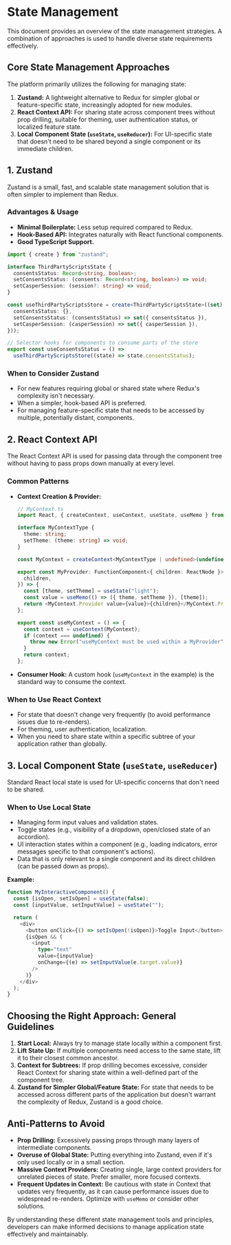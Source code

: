 # State Management

This document provides an overview of the state management strategies. A combination of approaches is used to handle diverse state requirements effectively.

## Core State Management Approaches

The platform primarily utilizes the following for managing state:

1.  **Zustand:** A lightweight alternative to Redux for simpler global or feature-specific state, increasingly adopted for new modules.
2.  **React Context API:** For sharing state across component trees without prop drilling, suitable for theming, user authentication status, or localized feature state.
3.  **Local Component State (`useState`, `useReducer`):** For UI-specific state that doesn't need to be shared beyond a single component or its immediate children.

## 1. Zustand

Zustand is a small, fast, and scalable state management solution that is often simpler to implement than Redux.

### Advantages & Usage

- **Minimal Boilerplate:** Less setup required compared to Redux.
- **Hook-Based API:** Integrates naturally with React functional components.
- **Good TypeScript Support.**

```typescript
import { create } from "zustand";

interface ThirdPartyScriptsState {
  consentsStatus: Record<string, boolean>;
  setConsentsStatus: (consents: Record<string, boolean>) => void;
  setCasperSession: (session?: string) => void;
}

const useThirdPartyScriptsStore = create<ThirdPartyScriptsState>((set) => ({
  consentsStatus: {},
  setConsentsStatus: (consentsStatus) => set({ consentsStatus }),
  setCasperSession: (casperSession) => set({ casperSession }),
}));

// Selector hooks for components to consume parts of the store
export const useConsentsStatus = () =>
  useThirdPartyScriptsStore((state) => state.consentsStatus);
```

### When to Consider Zustand

- For new features requiring global or shared state where Redux's complexity isn't necessary.
- When a simpler, hook-based API is preferred.
- For managing feature-specific state that needs to be accessed by multiple, potentially distant, components.

## 2. React Context API

The React Context API is used for passing data through the component tree without having to pass props down manually at every level.

### Common Patterns

- **Context Creation & Provider:**

  ```typescript
  // MyContext.ts
  import React, { createContext, useContext, useState, useMemo } from "react";

  interface MyContextType {
    theme: string;
    setTheme: (theme: string) => void;
  }

  const MyContext = createContext<MyContextType | undefined>(undefined);

  export const MyProvider: FunctionComponent<{ children: ReactNode }> = ({
    children,
  }) => {
    const [theme, setTheme] = useState("light");
    const value = useMemo(() => ({ theme, setTheme }), [theme]);
    return <MyContext.Provider value={value}>{children}</MyContext.Provider>;
  };

  export const useMyContext = () => {
    const context = useContext(MyContext);
    if (context === undefined) {
      throw new Error("useMyContext must be used within a MyProvider");
    }
    return context;
  };
  ```

- **Consumer Hook:** A custom hook (`useMyContext` in the example) is the standard way to consume the context.

### When to Use React Context

- For state that doesn't change very frequently (to avoid performance issues due to re-renders).
- For theming, user authentication, localization.
- When you need to share state within a specific subtree of your application rather than globally.

## 3. Local Component State (`useState`, `useReducer`)

Standard React local state is used for UI-specific concerns that don't need to be shared.

### When to Use Local State

- Managing form input values and validation states.
- Toggle states (e.g., visibility of a dropdown, open/closed state of an accordion).
- UI interaction states within a component (e.g., loading indicators, error messages specific to that component's actions).
- Data that is only relevant to a single component and its direct children (can be passed down as props).

**Example:**

```typescript
function MyInteractiveComponent() {
  const [isOpen, setIsOpen] = useState(false);
  const [inputValue, setInputValue] = useState("");

  return (
    <div>
      <button onClick={() => setIsOpen(!isOpen)}>Toggle Input</button>
      {isOpen && (
        <input
          type="text"
          value={inputValue}
          onChange={(e) => setInputValue(e.target.value)}
        />
      )}
    </div>
  );
}
```

## Choosing the Right Approach: General Guidelines

1.  **Start Local:** Always try to manage state locally within a component first.
2.  **Lift State Up:** If multiple components need access to the same state, lift it to their closest common ancestor.
3.  **Context for Subtrees:** If prop drilling becomes excessive, consider React Context for sharing state within a well-defined part of the component tree.
4.  **Zustand for Simpler Global/Feature State:** For state that needs to be accessed across different parts of the application but doesn't warrant the complexity of Redux, Zustand is a good choice.

## Anti-Patterns to Avoid

- **Prop Drilling:** Excessively passing props through many layers of intermediate components.
- **Overuse of Global State:** Putting everything into Zustand, even if it's only used locally or in a small section.
- **Massive Context Providers:** Creating single, large context providers for unrelated pieces of state. Prefer smaller, more focused contexts.
- **Frequent Updates in Context:** Be cautious with state in Context that updates very frequently, as it can cause performance issues due to widespread re-renders. Optimize with `useMemo` or consider other solutions.

By understanding these different state management tools and principles, developers can make informed decisions to manage application state effectively and maintainably.
